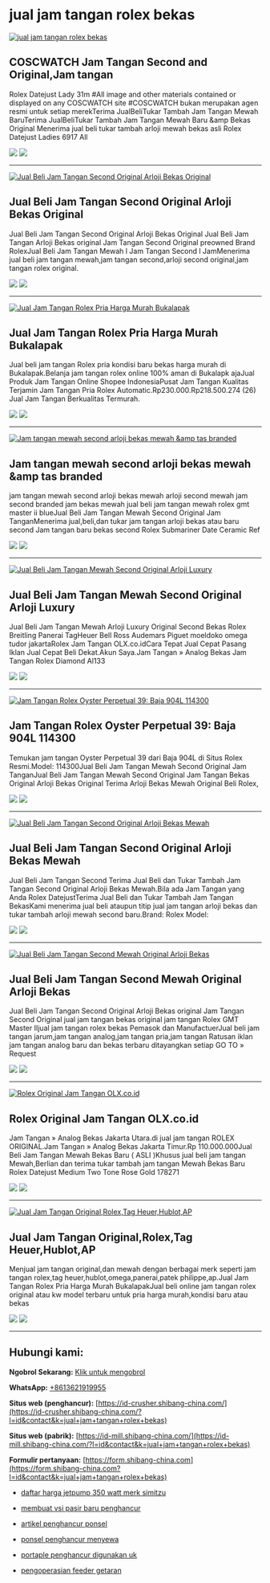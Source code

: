 # jual jam tangan rolex bekas

<a href="https://swt.shibang-china.com/?l=id&img&k=jual+jam+tangan+rolex+bekas" target="_blank">![jual jam tangan rolex bekas](http://static.shibang-china.com/all-800x300/1441.jpg)</a>

## COSCWATCH Jam Tangan Second and Original,Jam tangan
Rolex Datejust Lady 31m #All image and other materials contained or displayed on any COSCWATCH site #COSCWATCH bukan merupakan agen resmi untuk setiap merekTerima JualBeliTukar Tambah Jam Tangan Mewah BaruTerima JualBeliTukar Tambah Jam Tangan Mewah Baru &amp Bekas Original Menerima jual beli tukar tambah arloji mewah bekas asli Rolex Datejust Ladies 6917 All


<a href="https://whatsapp.shibangsoft.com/WhatsApp.php" target="_blank" title="WhatsApp">![](http://static.shibang-china.com/icon/whatsapp.png)</a> <a href="https://swt.shibang-china.com/?l=id&icon&k=jual+jam+tangan+rolex+bekas" target="_blank">![](http://static.shibang-china.com/icon/chat-id.png)</a>

---

<a href="https://swt.shibang-china.com/?l=id&img&k=jual+jam+tangan+rolex+bekas" target="_blank">![Jual Beli Jam Tangan Second Original Arloji Bekas Original](http://static.shibang-china.com/all-800x300/1285.jpg)</a>

## Jual Beli Jam Tangan Second Original Arloji Bekas Original
Jual Beli Jam Tangan Second Original Arloji Bekas Original Jual Beli Jam Tangan Arloji Bekas original Jam Tangan Second Original preowned Brand RolexJual Beli Jam Tangan Mewah l Jam Tangan Second l JamMenerima jual beli jam tangan mewah,jam tangan second,arloji second original,jam tangan rolex original.


<a href="https://whatsapp.shibangsoft.com/WhatsApp.php" target="_blank" title="WhatsApp">![](http://static.shibang-china.com/icon/whatsapp.png)</a> <a href="https://swt.shibang-china.com/?l=id&icon&k=jual+jam+tangan+rolex+bekas" target="_blank">![](http://static.shibang-china.com/icon/chat-id.png)</a>

---

<a href="https://swt.shibang-china.com/?l=id&img&k=jual+jam+tangan+rolex+bekas" target="_blank">![Jual Jam Tangan Rolex Pria Harga Murah Bukalapak](http://static.shibang-china.com/all-800x300/671.jpg)</a>

## Jual Jam Tangan Rolex Pria Harga Murah Bukalapak
Jual beli jam tangan Rolex pria kondisi baru bekas harga murah di Bukalapak.Belanja jam tangan rolex online 100% aman di Bukalapk ajaJual Produk Jam Tangan Online Shopee IndonesiaPusat Jam Tangan Kualitas Terjamin Jam Tangan Pria Rolex Automatic.Rp230.000.Rp218.500.274 (26) Jual Jam Tangan Berkualitas Termurah.


<a href="https://whatsapp.shibangsoft.com/WhatsApp.php" target="_blank" title="WhatsApp">![](http://static.shibang-china.com/icon/whatsapp.png)</a> <a href="https://swt.shibang-china.com/?l=id&icon&k=jual+jam+tangan+rolex+bekas" target="_blank">![](http://static.shibang-china.com/icon/chat-id.png)</a>

---

<a href="https://swt.shibang-china.com/?l=id&img&k=jual+jam+tangan+rolex+bekas" target="_blank">![Jam tangan mewah second arloji bekas mewah &amp tas branded](http://static.shibang-china.com/all-800x300/411.jpg)</a>

## Jam tangan mewah second arloji bekas mewah &amp tas branded
jam tangan mewah second arloji bekas mewah arloji second mewah jam second branded jam bekas mewah jual beli jam tangan mewah rolex gmt master ii blueJual Beli Jam Tangan Mewah Second Original Jam TanganMenerima jual,beli,dan tukar jam tangan arloji bekas atau baru second Jam tangan baru bekas second Rolex Submariner Date Ceramic Ref


<a href="https://whatsapp.shibangsoft.com/WhatsApp.php" target="_blank" title="WhatsApp">![](http://static.shibang-china.com/icon/whatsapp.png)</a> <a href="https://swt.shibang-china.com/?l=id&icon&k=jual+jam+tangan+rolex+bekas" target="_blank">![](http://static.shibang-china.com/icon/chat-id.png)</a>

---

<a href="https://swt.shibang-china.com/?l=id&img&k=jual+jam+tangan+rolex+bekas" target="_blank">![Jual Beli Jam Tangan Mewah Second Original Arloji Luxury](http://static.shibang-china.com/all-800x300/1172.jpg)</a>

## Jual Beli Jam Tangan Mewah Second Original Arloji Luxury
Jual Beli Jam Tangan Mewah Arloji Luxury Original Second Bekas Rolex Breitling Panerai TagHeuer Bell Ross Audemars Piguet moeldoko omega tudor jakartaRolex Jam Tangan OLX.co.idCara Tepat Jual Cepat Pasang Iklan Jual Cepat Beli Dekat.Akun Saya.Jam Tangan » Analog Bekas Jam Tangan Rolex Diamond Al133


<a href="https://whatsapp.shibangsoft.com/WhatsApp.php" target="_blank" title="WhatsApp">![](http://static.shibang-china.com/icon/whatsapp.png)</a> <a href="https://swt.shibang-china.com/?l=id&icon&k=jual+jam+tangan+rolex+bekas" target="_blank">![](http://static.shibang-china.com/icon/chat-id.png)</a>

---

<a href="https://swt.shibang-china.com/?l=id&img&k=jual+jam+tangan+rolex+bekas" target="_blank">![Jam Tangan Rolex Oyster Perpetual 39: Baja 904L 114300](http://static.shibang-china.com/all-800x300/1446.jpg)</a>

## Jam Tangan Rolex Oyster Perpetual 39: Baja 904L 114300
Temukan jam tangan Oyster Perpetual 39 dari Baja 904L di Situs Rolex Resmi.Model: 114300Jual Beli Jam Tangan Mewah Second Original Jam TanganJual Beli Jam Tangan Mewah Second Original Jam Tangan Bekas Original Arloji Bekas Original Terima Arloji Bekas Mewah Original Beli Rolex,


<a href="https://whatsapp.shibangsoft.com/WhatsApp.php" target="_blank" title="WhatsApp">![](http://static.shibang-china.com/icon/whatsapp.png)</a> <a href="https://swt.shibang-china.com/?l=id&icon&k=jual+jam+tangan+rolex+bekas" target="_blank">![](http://static.shibang-china.com/icon/chat-id.png)</a>

---

<a href="https://swt.shibang-china.com/?l=id&img&k=jual+jam+tangan+rolex+bekas" target="_blank">![Jual Beli Jam Tangan Second Original Arloji Bekas Mewah](http://static.shibang-china.com/all-800x300/1104.jpg)</a>

## Jual Beli Jam Tangan Second Original Arloji Bekas Mewah
Jual Beli Jam Tangan Second Terima Jual Beli dan Tukar Tambah Jam Tangan Second Original Arloji Bekas Mewah.Bila ada Jam Tangan yang Anda Rolex DatejustTerima Jual Beli dan Tukar Tambah Jam Tangan BekasKami menerima jual beli ataupun titip jual jam tangan arloji bekas dan tukar tambah arloji mewah second baru.Brand: Rolex Model:


<a href="https://whatsapp.shibangsoft.com/WhatsApp.php" target="_blank" title="WhatsApp">![](http://static.shibang-china.com/icon/whatsapp.png)</a> <a href="https://swt.shibang-china.com/?l=id&icon&k=jual+jam+tangan+rolex+bekas" target="_blank">![](http://static.shibang-china.com/icon/chat-id.png)</a>

---

<a href="https://swt.shibang-china.com/?l=id&img&k=jual+jam+tangan+rolex+bekas" target="_blank">![Jual Beli Jam Tangan Second Mewah Original Arloji Bekas](http://static.shibang-china.com/all-800x300/1114.jpg)</a>

## Jual Beli Jam Tangan Second Mewah Original Arloji Bekas
Jual Beli Jam Tangan Second Original Arloji Bekas original Jam Tangan Second Original jual jam tangan bekas original jam tangan Rolex GMT Master IIjual jam tangan rolex bekas Pemasok dan ManufactuerJual beli jam tangan jarum,jam tangan analog,jam tangan pria,jam tangan Ratusan iklan jam tangan analog baru dan bekas terbaru ditayangkan setiap GO TO » Request


<a href="https://whatsapp.shibangsoft.com/WhatsApp.php" target="_blank" title="WhatsApp">![](http://static.shibang-china.com/icon/whatsapp.png)</a> <a href="https://swt.shibang-china.com/?l=id&icon&k=jual+jam+tangan+rolex+bekas" target="_blank">![](http://static.shibang-china.com/icon/chat-id.png)</a>

---

<a href="https://swt.shibang-china.com/?l=id&img&k=jual+jam+tangan+rolex+bekas" target="_blank">![Rolex Original Jam Tangan OLX.co.id](http://static.shibang-china.com/all-800x300/1276.jpg)</a>

## Rolex Original Jam Tangan OLX.co.id
Jam Tangan » Analog Bekas Jakarta Utara.di jual jam tangan ROLEX ORIGINAL.Jam Tangan » Analog Bekas Jakarta Timur.Rp 110.000.000Jual Beli Jam Tangan Mewah Bekas Baru ( ASLI )Khusus jual beli jam tangan Mewah,Berlian dan terima tukar tambah jam tangan Mewah Bekas Baru Rolex Datejust Medium Two Tone Rose Gold 178271


<a href="https://whatsapp.shibangsoft.com/WhatsApp.php" target="_blank" title="WhatsApp">![](http://static.shibang-china.com/icon/whatsapp.png)</a> <a href="https://swt.shibang-china.com/?l=id&icon&k=jual+jam+tangan+rolex+bekas" target="_blank">![](http://static.shibang-china.com/icon/chat-id.png)</a>

---

<a href="https://swt.shibang-china.com/?l=id&img&k=jual+jam+tangan+rolex+bekas" target="_blank">![Jual Jam Tangan Original,Rolex,Tag Heuer,Hublot,AP](http://static.shibang-china.com/all-800x300/454.jpg)</a>

## Jual Jam Tangan Original,Rolex,Tag Heuer,Hublot,AP
Menjual jam tangan original,dan mewah dengan berbagai merk seperti jam tangan rolex,tag heuer,hublot,omega,panerai,patek philippe,ap.Jual Jam Tangan Rolex Pria Harga Murah BukalapakJual beli online jam tangan rolex original atau kw model terbaru untuk pria harga murah,kondisi baru atau bekas


<a href="https://whatsapp.shibangsoft.com/WhatsApp.php" target="_blank" title="WhatsApp">![](http://static.shibang-china.com/icon/whatsapp.png)</a> <a href="https://swt.shibang-china.com/?l=id&icon&k=jual+jam+tangan+rolex+bekas" target="_blank">![](http://static.shibang-china.com/icon/chat-id.png)</a>

---
## Hubungi kami:

**Ngobrol Sekarang:** [Klik untuk mengobrol](https://swt.shibang-china.com?l=id&contact&k=jual+jam+tangan+rolex+bekas)

**WhatsApp:**  [+8613621919955](https://whatsapp.shibangsoft.com/WhatsApp.php)

**Situs web (penghancur):** [https://id-crusher.shibang-china.com/](https://id-crusher.shibang-china.com/?l=id&contact&k=jual+jam+tangan+rolex+bekas)

**Situs web (pabrik):** [https://id-mill.shibang-china.com/](https://id-mill.shibang-china.com/?l=id&contact&k=jual+jam+tangan+rolex+bekas)

**Formulir pertanyaan:** [https://form.shibang-china.com](https://form.shibang-china.com?l=id&contact&k=jual+jam+tangan+rolex+bekas)

* [daftar harga jetpump 350 watt merk simitzu](../34/daftar%20harga%20jetpump%20350%20watt%20merk%20simitzu.md)

* [membuat vsi pasir baru penghancur](../32/membuat%20vsi%20pasir%20baru%20penghancur.md)

* [artikel penghancur ponsel](../35/artikel%20penghancur%20ponsel.md)

* [ponsel penghancur menyewa](../40/ponsel%20penghancur%20menyewa.md)

* [portaple penghancur digunakan uk](../32/portaple%20penghancur%20digunakan%20uk.md)

* [pengoperasian feeder getaran](../34/pengoperasian%20feeder%20getaran.md)